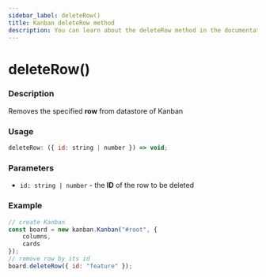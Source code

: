 ```yaml
---
sidebar_label: deleteRow()
title: Kanban deleteRow method
description: You can learn about the deleteRow method in the documentation of the JavaScript Kanban library. Browse developer guides and API reference, try out code examples and live demos.
---
```


# deleteRow()

### Description

Removes the specified **row** from datastore of Kanban

### Usage

```js
deleteRow: ({ id: string | number }) => void;
```

### Parameters

- `id: string | number` - the **ID** of the row to be deleted

### Example

```jsx {7}
// create Kanban
const board = new kanban.Kanban("#root", {
	columns,
	cards
});
// remove row by its id
board.deleteRow({ id: "feature" });
```
